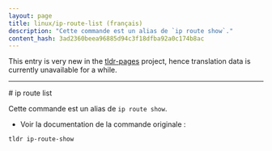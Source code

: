 ```yaml
---
layout: page
title: linux/ip-route-list (français)
description: "Cette commande est un alias de `ip route show`."
content_hash: 3ad2360beea96885d94c3f18dfba92a0c174b8ac
---
```


This entry is very new in the [tldr-pages](https://github.com/tldr-pages/tldr) project, hence translation data is currently unavailable for a while.

<hr># ip route list

Cette commande est un alias de `ip route show`.

- Voir la documentation de la commande originale :

`tldr ip-route-show`
